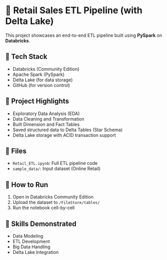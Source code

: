 # 🛒 Retail Sales ETL Pipeline (with Delta Lake)

This project showcases an end-to-end ETL pipeline built using **PySpark** on **Databricks**.

## 🔧 Tech Stack
- Databricks (Community Edition)
- Apache Spark (PySpark)
- Delta Lake (for data storage)
- GitHub (for version control)

## 📌 Project Highlights
- Exploratory Data Analysis (EDA)
- Data Cleaning and Transformation
- Built Dimension and Fact Tables
- Saved structured data to Delta Tables (Star Schema)
- Delta Lake storage with ACID transaction support

## 📂 Files
- `Retail_ETL.ipynb`: Full ETL pipeline code
- `sample_data/`: Input dataset (Online Retail)

## 🚀 How to Run
1. Open in Databricks Community Edition
2. Upload the dataset to `/FileStore/tables/`
3. Run the notebook cell-by-cell

## 🧠 Skills Demonstrated
- Data Modeling
- ETL Development
- Big Data Handling
- Delta Lake Integration
